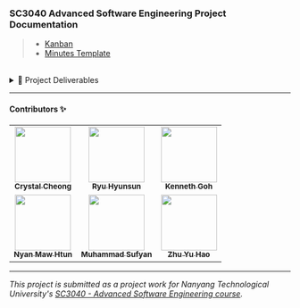 ### SC3040 Advanced Software Engineering Project Documentation

> - [Kanban](https://github.com/orgs/mawsters/projects/3)
> - [Minutes Template](https://docs.google.com/document/d/1W_3oil2Du0HomJsupaEmpKvIMtlzY8jEE85D4JCZwxU/edit?usp=share_link)

<br/>

<details>
<summary>📂 Project Deliverables</summary>

### [Lab 1 Deliverables](./Deliverables/Lab%201/SC3040-Lab-1.pdf)

> 📝 Compiled [Minutes 1](./Deliverables/Lab%201/Meeting-Minutes-1.pdf)
> 📝 Compiled [Minutes 1.1](https://docs.google.com/document/d/1VGEybvN7Ca27xqw2t2QSijuZs7wsPDvi-K0J5UcMo3U/edit?usp=sharing)

_During lab session_

- [x] Team registration
- [x] Meeting minutes of in-class discussion
      _By following lab session_
- [x] Admin: Team information
- [ ] Admin: Meeting details
  - [ ] Meeting minutes
  - [ ] Include backlog snapshot
- [ ] Docs: Project proposal
  - [ ] Docs: Draft use-case model

</details>

---

#### Contributors ✨

<table>
  <tr>
    <td align="center"><a href="https://github.com/crystalcheong"  target="_blank"><img src="https://avatars.githubusercontent.com/u/65748007?v=4?s=100" width="100px;" alt=""/><br /><sub><b>Crystal Cheong</b></sub></a><br /></td>
    <td align="center"><a href="https://github.com/hyunsunryu2020" target="_blank"><img src="https://avatars.githubusercontent.com/u/101242965?v=4?s=100" width="100px;" alt=""/><br /><sub><b>Ryu Hyunsun</b></sub></a><br /></td>
    <td align="center"><a href="https://github.com/Kennethgjw" target="_blank"><img src="https://avatars.githubusercontent.com/u/102150867?v=4?s=100" width="100px;" alt=""/><br /><sub><b>Kenneth Goh</b></sub></a><br /></td>
  </tr>
  <tr>
    <td align="center"><a href="https://github.com/NyanMaw" target="_blank"><img src="https://avatars.githubusercontent.com/u/85445638?v=4?s=100" width="100px;" alt=""/><br /><sub><b>Nyan Maw Htun</b></sub></a><br /></td>
    <td align="center"><a href="https://github.com/sufyanjais" target="_blank"><img src="https://avatars.githubusercontent.com/u/37979114?v=4?s=100" width="100px;" alt=""/><br /><sub><b>Muhammad Sufyan</b></sub></a><br /></td>
  <td align="center"><a href="https://github.com/yuhaopro" target="_blank"><img src="https://avatars.githubusercontent.com/u/64051449?v=4?s=100" width="100px;" alt=""/><br /><sub><b>Zhu Yu Hao</b></sub></a><br /></td>
  </tr>
</table>

---

_This project is submitted as a project work for Nanyang Technological University's [SC3040 - Advanced Software Engineering course](https://www.nanyangmods.com/modules/cz3002-advanced-software-engineering-3-0-au/)._
